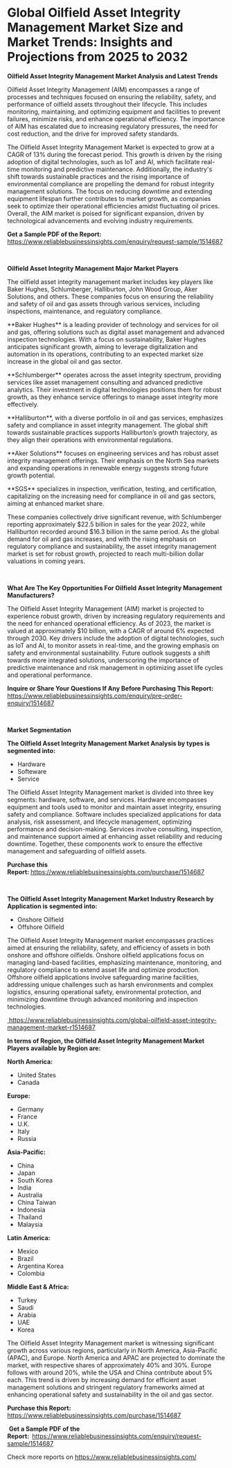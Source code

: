 <p><h1>Global Oilfield Asset Integrity Management Market Size and Market Trends: Insights and Projections from 2025 to 2032</h1></p><p><strong>Oilfield Asset Integrity Management Market Analysis and Latest Trends</strong></p>
<p><p>Oilfield Asset Integrity Management (AIM) encompasses a range of processes and techniques focused on ensuring the reliability, safety, and performance of oilfield assets throughout their lifecycle. This includes monitoring, maintaining, and optimizing equipment and facilities to prevent failures, minimize risks, and enhance operational efficiency. The importance of AIM has escalated due to increasing regulatory pressures, the need for cost reduction, and the drive for improved safety standards.</p><p>The Oilfield Asset Integrity Management Market is expected to grow at a CAGR of 13% during the forecast period. This growth is driven by the rising adoption of digital technologies, such as IoT and AI, which facilitate real-time monitoring and predictive maintenance. Additionally, the industry's shift towards sustainable practices and the rising importance of environmental compliance are propelling the demand for robust integrity management solutions. The focus on reducing downtime and extending equipment lifespan further contributes to market growth, as companies seek to optimize their operational efficiencies amidst fluctuating oil prices. Overall, the AIM market is poised for significant expansion, driven by technological advancements and evolving industry requirements.</p></p>
<p><strong>Get a Sample PDF of the Report:&nbsp;</strong> <a href="https://www.reliablebusinessinsights.com/enquiry/request-sample/1514687?utm_campaign=84&utm_medium=2&utm_source=Github&utm_content=ia&utm_term=17012025&utm_id=oilfield-asset-integrity-management">https://www.reliablebusinessinsights.com/enquiry/request-sample/1514687</a></p>
<p>&nbsp;</p>
<p><strong>Oilfield Asset Integrity Management Major Market Players</strong></p>
<p><p>The oilfield asset integrity management market includes key players like Baker Hughes, Schlumberger, Halliburton, John Wood Group, Aker Solutions, and others. These companies focus on ensuring the reliability and safety of oil and gas assets through various services, including inspections, maintenance, and regulatory compliance.</p><p>**Baker Hughes** is a leading provider of technology and services for oil and gas, offering solutions such as digital asset management and advanced inspection technologies. With a focus on sustainability, Baker Hughes anticipates significant growth, aiming to leverage digitalization and automation in its operations, contributing to an expected market size increase in the global oil and gas sector.</p><p>**Schlumberger** operates across the asset integrity spectrum, providing services like asset management consulting and advanced predictive analytics. Their investment in digital technologies positions them for robust growth, as they enhance service offerings to manage asset integrity more effectively.</p><p>**Halliburton**, with a diverse portfolio in oil and gas services, emphasizes safety and compliance in asset integrity management. The global shift towards sustainable practices supports Halliburton’s growth trajectory, as they align their operations with environmental regulations.</p><p>**Aker Solutions** focuses on engineering services and has robust asset integrity management offerings. Their emphasis on the North Sea markets and expanding operations in renewable energy suggests strong future growth potential.</p><p>**SGS** specializes in inspection, verification, testing, and certification, capitalizing on the increasing need for compliance in oil and gas sectors, aiming at enhanced market share.</p><p>These companies collectively drive significant revenue, with Schlumberger reporting approximately $22.5 billion in sales for the year 2022, while Halliburton recorded around $16.3 billion in the same period. As the global demand for oil and gas increases, and with the rising emphasis on regulatory compliance and sustainability, the asset integrity management market is set for robust growth, projected to reach multi-billion dollar valuations in coming years.</p></p>
<p>&nbsp;</p>
<p><strong>What Are The Key Opportunities For Oilfield Asset Integrity Management Manufacturers?</strong></p>
<p><p>The Oilfield Asset Integrity Management (AIM) market is projected to experience robust growth, driven by increasing regulatory requirements and the need for enhanced operational efficiency. As of 2023, the market is valued at approximately $10 billion, with a CAGR of around 6% expected through 2030. Key drivers include the adoption of digital technologies, such as IoT and AI, to monitor assets in real-time, and the growing emphasis on safety and environmental sustainability. Future outlook suggests a shift towards more integrated solutions, underscoring the importance of predictive maintenance and risk management in optimizing asset life cycles and operational performance.</p></p>
<p><strong>Inquire or Share Your Questions If Any Before Purchasing This Report:</strong> <a href="https://www.reliablebusinessinsights.com/enquiry/pre-order-enquiry/1514687?utm_campaign=84&utm_medium=2&utm_source=Github&utm_content=ia&utm_term=17012025&utm_id=oilfield-asset-integrity-management">https://www.reliablebusinessinsights.com/enquiry/pre-order-enquiry/1514687</a></p>
<p>&nbsp;</p>
<p><strong>Market Segmentation</strong></p>
<p><strong>The Oilfield Asset Integrity Management Market Analysis by types is segmented into:</strong></p>
<p><ul><li>Hardware</li><li>Softeware</li><li>Service</li></ul></p>
<p><p>The Oilfield Asset Integrity Management market is divided into three key segments: hardware, software, and services. Hardware encompasses equipment and tools used to monitor and maintain asset integrity, ensuring safety and compliance. Software includes specialized applications for data analysis, risk assessment, and lifecycle management, optimizing performance and decision-making. Services involve consulting, inspection, and maintenance support aimed at enhancing asset reliability and reducing downtime. Together, these components work to ensure the effective management and safeguarding of oilfield assets.</p></p>
<p><strong>Purchase this Report:&nbsp;</strong><a href="https://www.reliablebusinessinsights.com/purchase/1514687?utm_campaign=84&utm_medium=2&utm_source=Github&utm_content=ia&utm_term=17012025&utm_id=oilfield-asset-integrity-management">https://www.reliablebusinessinsights.com/purchase/1514687</a></p>
<p>&nbsp;</p>
<p><strong>The Oilfield Asset Integrity Management Market Industry Research by Application is segmented into:</strong></p>
<p><ul><li>Onshore Oilfield</li><li>Offshore Oilfield</li></ul></p>
<p><p>The Oilfield Asset Integrity Management market encompasses practices aimed at ensuring the reliability, safety, and efficiency of assets in both onshore and offshore oilfields. Onshore oilfield applications focus on managing land-based facilities, emphasizing maintenance, monitoring, and regulatory compliance to extend asset life and optimize production. Offshore oilfield applications involve safeguarding marine facilities, addressing unique challenges such as harsh environments and complex logistics, ensuring operational safety, environmental protection, and minimizing downtime through advanced monitoring and inspection technologies.</p></p>
<p><a href="https://www.reliablebusinessinsights.com/global-oilfield-asset-integrity-management-market-r1514687?utm_campaign=84&utm_medium=2&utm_source=Github&utm_content=ia&utm_term=17012025&utm_id=oilfield-asset-integrity-management">&nbsp;https://www.reliablebusinessinsights.com/global-oilfield-asset-integrity-management-market-r1514687</a></p>
<p><strong>In terms of Region, the Oilfield Asset Integrity Management Market Players available by Region are:</strong></p>
<p>
    <p> <strong> North America: </strong>
        <ul>
            <li>United States</li>
            <li>Canada</li>
        </ul>
        </p> 
    <p> <strong> Europe: </strong>
        <ul>
            <li>Germany</li>
            <li>France</li>
            <li>U.K.</li>
            <li>Italy</li>
            <li>Russia</li>
        </ul>
        </p> 
    <p> <strong> Asia-Pacific: </strong>
        <ul>
            <li>China</li>
            <li>Japan</li>
            <li>South Korea</li>
            <li>India</li>
            <li>Australia</li>
            <li>China Taiwan</li>
            <li>Indonesia</li>
            <li>Thailand</li>
            <li>Malaysia</li>
        </ul>
        </p> 
    <p> <strong> Latin America: </strong>
        <ul>
            <li>Mexico</li>
            <li>Brazil</li>
            <li>Argentina Korea</li>
            <li>Colombia</li>
        </ul>
        </p> 
    <p> <strong> Middle East & Africa: </strong>
        <ul>
            <li>Turkey</li>
            <li>Saudi</li>
            <li>Arabia</li>
            <li>UAE</li>
            <li>Korea</li>
        </ul>
    </p>
    </p>
<p><p>The Oilfield Asset Integrity Management market is witnessing significant growth across various regions, particularly in North America, Asia-Pacific (APAC), and Europe. North America and APAC are projected to dominate the market, with respective shares of approximately 40% and 30%. Europe follows with around 20%, while the USA and China contribute about 5% each. This trend is driven by increasing demand for efficient asset management solutions and stringent regulatory frameworks aimed at enhancing operational safety and sustainability in the oil and gas sector.</p></p>
<p><strong>Purchase this Report: </strong><a href="https://www.reliablebusinessinsights.com/purchase/1514687?utm_campaign=84&utm_medium=2&utm_source=Github&utm_content=ia&utm_term=17012025&utm_id=oilfield-asset-integrity-management">https://www.reliablebusinessinsights.com/purchase/1514687</a></p>
<p>&nbsp;<strong>Get a Sample PDF of the Report:&nbsp;&nbsp;</strong><a href="https://www.reliablebusinessinsights.com/enquiry/request-sample/1514687?utm_campaign=84&utm_medium=2&utm_source=Github&utm_content=ia&utm_term=17012025&utm_id=oilfield-asset-integrity-management">https://www.reliablebusinessinsights.com/enquiry/request-sample/1514687</a></p>
<p><strong></strong></p>
<p>Check more reports on <a href="https://www.reliablebusinessinsights.com/?utm_campaign=84&utm_medium=2&utm_source=Github&utm_content=ia&utm_term=17012025&utm_id=oilfield-asset-integrity-management">https://www.reliablebusinessinsights.com/</a></p>